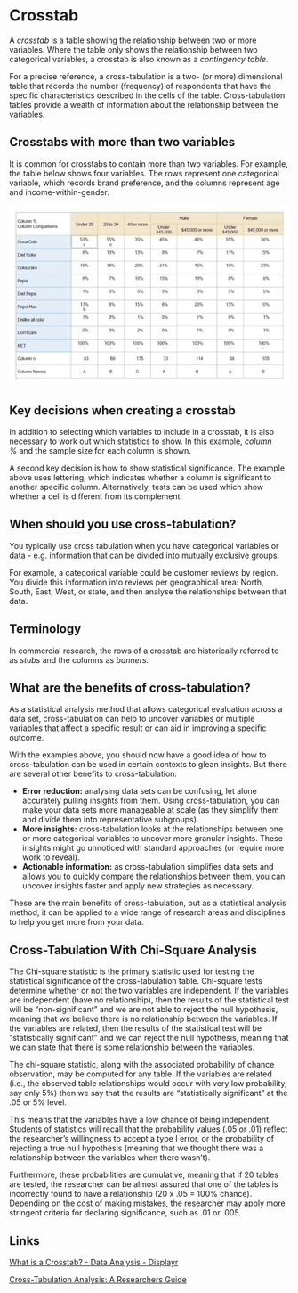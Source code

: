 # Crosstab

A _crosstab_ is a table showing the relationship between two or more variables. Where the table only shows the relationship between two categorical variables, a crosstab is also known as a _contingency table_.

For a precise reference, a cross-tabulation is a two- (or more) dimensional table that records the number (frequency) of respondents that have the specific characteristics described in the cells of the table. Cross-tabulation tables provide a wealth of information about the relationship between the variables.

## Crosstabs with more than two variables

It is common for crosstabs to contain more than two variables. For example, the table below shows four variables. The rows represent one categorical variable, which records brand preference, and the columns represent age and income-within-gender.

![crosstab-demonstration](../../media/Pasted%20image%2020230817174312.jpg)

## Key decisions when creating a crosstab

In addition to selecting which variables to include in a crosstab, it is also necessary to work out which statistics to show. In this example, _column %_ and the sample size for each column is shown.

A second key decision is how to show statistical significance. The example above uses lettering, which indicates whether a column is significant to another specific column. Alternatively, tests can be used which show whether a cell is different from its complement.

## When should you use cross-tabulation?

You typically use cross tabulation when you have categorical variables or data - e.g. information that can be divided into mutually exclusive groups.

For example, a categorical variable could be customer reviews by region. You divide this information into reviews per geographical area: North, South, East, West, or state, and then analyse the relationships between that data.

## Terminology

In commercial research, the rows of a crosstab are historically referred to as _stubs_ and the columns as _banners._

## What are the benefits of cross-tabulation?

As a statistical analysis method that allows categorical evaluation across a data set, cross-tabulation can help to uncover variables or multiple variables that affect a specific result or can aid in improving a specific outcome.

With the examples above, you should now have a good idea of how to cross-tabulation can be used in certain contexts to glean insights. But there are several other benefits to cross-tabulation:

- **Error reduction:** analysing data sets can be confusing, let alone accurately pulling insights from them. Using cross-tabulation, you can make your data sets more manageable at scale (as they simplify them and divide them into representative subgroups).
- **More insights:** cross-tabulation looks at the relationships between one or more categorical variables to uncover more granular insights. These insights might go unnoticed with standard approaches (or require more work to reveal).
- **Actionable information:** as cross-tabulation simplifies data sets and allows you to quickly compare the relationships between them, you can uncover insights faster and apply new strategies as necessary.

These are the main benefits of cross-tabulation, but as a statistical analysis method, it can be applied to a wide range of research areas and disciplines to help you get more from your data.

## Cross-Tabulation With Chi-Square Analysis

The Chi-square statistic is the primary statistic used for testing the statistical significance of the cross-tabulation table. Chi-square tests determine whether or not the two variables are independent. If the variables are independent (have no relationship), then the results of the statistical test will be “non-significant” and we are not able to reject the null hypothesis, meaning that we believe there is no relationship between the variables. If the variables are related, then the results of the statistical test will be “statistically significant” and we can reject the null hypothesis, meaning that we can state that there is some relationship between the variables.

The chi-square statistic, along with the associated probability of chance observation, may be computed for any table. If the variables are related (i.e., the observed table relationships would occur with very low probability, say only 5%) then we say that the results are “statistically significant” at the .05 or 5% level.

This means that the variables have a low chance of being independent. Students of statistics will recall that the probability values (.05 or .01) reflect the researcher’s willingness to accept a type I error, or the probability of rejecting a true null hypothesis (meaning that we thought there was a relationship between the variables when there wasn’t).

Furthermore, these probabilities are cumulative, meaning that if 20 tables are tested, the researcher can be almost assured that one of the tables is incorrectly found to have a relationship (20 x .05 = 100% chance). Depending on the cost of making mistakes, the researcher may apply more stringent criteria for declaring significance, such as .01 or .005.

## Links

[What is a Crosstab? - Data Analysis - Displayr](https://www.displayr.com/what-is-a-crosstab/)

[Cross-Tabulation Analysis: A Researchers Guide](https://www.qualtrics.com/au/experience-management/research/cross-tabulation/)
